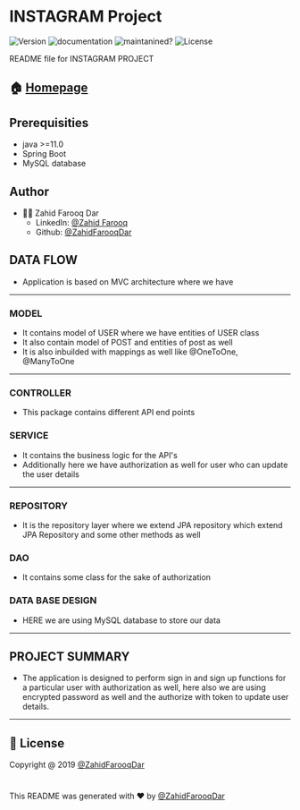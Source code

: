# INSTAGRAM Project
![Version](https://img.shields.io/static/v1?label=java-version&message=%3E=11&color=blue) ![documentation](https://img.shields.io/static/v1?label=documentation&message=yes&color=green) ![maintanined?](https://img.shields.io/static/v1?label=MySQL?&message=yes&color=green) ![License](https://img.shields.io/static/v1?label=Linsenced&message=ZAHID&color=orange)

README file for INSTAGRAM PROJECT
## 🏠  [Homepage](https://github.com/ZahidFarooqDar/weekly-tests/tree/main/instagram)
## Prerequisities
* java >=11.0
* Spring Boot
* MySQL database

## Author

* 🙍‍♂️ Zahid Farooq Dar
  * LinkedIn: [@Zahid Farooq](https://www.linkedin.com/in/zahid-farooq-dar/)
  * Github: [@ZahidFarooqDar](https://github.com/ZahidFarooqDar)

## DATA FLOW
* Application is based on MVC architecture where we have
---
### MODEL
* It contains model of USER where we have entities of USER class
* It also contain model of POST and entities of post as well
* It is also inbuilded with mappings as well like @OneToOne, @ManyToOne
---
### CONTROLLER
* This package contains different API end points 

### SERVICE
* It contains the business logic for the API's
* Additionally here we have authorization as well for user who can update the user details
---
### REPOSITORY 
* It is the repository layer where we extend JPA repository which extend JPA Repository and some other methods as well

### DAO
* It contains some class for the sake of authorization

### DATA BASE DESIGN
* HERE we are using MySQL database to store our data 
---

## PROJECT SUMMARY
* The application is designed to perform sign in and sign up functions for a particular user with authorization as well, here also we are using encrypted password as well and the authorize with token to update user details.
---
## 📝 License

 Copyright @ 2019 [@ZahidFarooqDar](https://github.com/ZahidFarooqDar)


# 

This README was generated with ❤️ by [@ZahidFarooqDar](https://github.com/ZahidFarooqDar)
